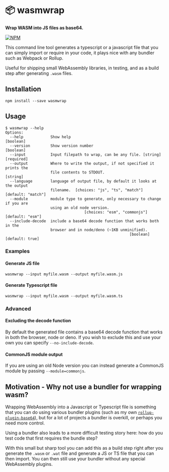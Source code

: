 # 📦 wasmwrap
**Wrap WASM into JS files as base64.**

[![NPM](https://img.shields.io/npm/v/wasmwrap)](https://www.npmjs.com/package/wasmwrap)

This command line tool generates a typescript or a javascript file that you can simply import or require in your code, it plays nice with any bundler such as Webpack or Rollup.

Useful for shipping small WebAssembly libraries, in testing, and as a build step after generating `.wasm` files.

## Installation
```
npm install --save wasmwrap
```

## Usage
```
$ wasmwrap --help
Options:
  --help            Show help                                          [boolean]
  --version         Show version number                                [boolean]
  --input           Input filepath to wrap, can be any file. [string] [required]
  --output          Where to write the output, if not specified it prints the
                    file contents to STDOUT.                            [string]
  --language        language of output file, by default it looks at the output
                    filename.  [choices: "js", "ts", "match"] [default: "match"]
  --module          module type to generate, only necessary to change if you are
                    using an old node version.
                                   [choices: "esm", "commonjs"] [default: "esm"]
  --include-decode  include a base64 decode function that works both in the
                    browser and in node/deno (~1KB unminified).
                                                       [boolean] [default: true]
```

### Examples

#### Generate JS file
```
wasmwrap --input myfile.wasm --output myfile.wasm.js 
```

#### Generate Typescript file
```
wasmwrap --input myfile.wasm --output myfile.wasm.ts
```

### Advanced

#### Excluding the decode function
By default the generated file contains a base64 decode function that works in both the browser, node or deno. If you wish to exclude this and use your own you can specify `--no-include-decode`.

#### CommonJS module output
If you are using an old Node version you can instead generate a CommonJS module by passing `--module=commonjs`.

## Motivation - Why not use a bundler for wrapping wasm?
Wrapping WebAssembly into a Javascript or Typescript file is something that you can do using various bundler plugins (such as my own [`rollup-plugin-base64`](https://github.com/gzuidhof/rollup-plugin-base64)), but for a lot of projects a bundler is overkill, or perhaps you need more control.

Using a bundler also leads to a more difficult testing story here: how do you test code that first requires the bundle step?

With this small but sharp tool you can add this as a build step right after you generate the `.wasm` or `.wat` file and generate a JS or TS file that you can then import. You can then still use your bundler without any special WebAssembly plugins.

